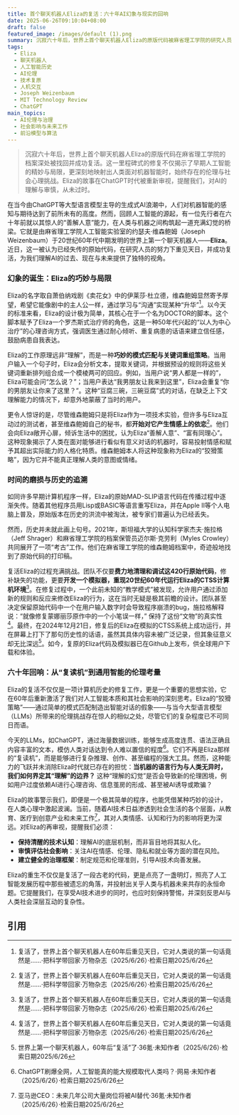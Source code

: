 ```yaml
---
title: 首个聊天机器人Eliza的复活：六十年AI幻象与现实的回响
date: 2025-06-26T09:10:04+08:00
draft: false
featured_image: /images/default (1).png
summary: 沉寂六十年后，世界上首个聊天机器人Eliza的原版代码被麻省理工学院的研究人员成功找回并复活，这一事件不仅是对早期AI历史的珍贵还原，更引发了对人工智能伦理和其社会影响的深度思考。Eliza通过简单的模式匹配便能诱发用户产生情感依恋的现象，与当下大型语言模型带来的复杂伦理挑战形成呼应，提醒我们在AI技术飞速发展的当下，理解其本质并审慎应对其社会影响的重要性。
tags: 
  - Eliza
  - 聊天机器人
  - 人工智能历史
  - AI伦理
  - 技术复原
  - 人机交互
  - Joseph Weizenbaum
  - MIT Technology Review
  - ChatGPT
main_topics: 
  - AI伦理与治理
  - 社会影响与未来工作
  - 前沿模型与算法
---
```


> 沉寂六十年后，世界上首个聊天机器人Eliza的原版代码在麻省理工学院的档案深处被找回并成功复活。这一里程碑式的修复不仅揭示了早期人工智能的精妙与局限，更深刻地映射出人类面对机器智能时，始终存在的伦理与社会心理挑战。Eliza的故事在ChatGPT时代被重新审视，提醒我们，对AI的理解与审慎，从未过时。

在当今由ChatGPT等大型语言模型主导的生成式AI浪潮中，人们对机器智能的感知与期待达到了前所未有的高度。然而，回顾人工智能的源起，有一位先行者在六十年前就以其惊人的“善解人意”能力，在人类与机器之间构筑起一道充满幻觉的桥梁。它就是由麻省理工学院人工智能实验室的约瑟夫·维森鲍姆（Joseph Weizenbaum）于20世纪60年代中期发明的世界上第一个聊天机器人——**Eliza**。近日，这一被认为已经失传的原始代码，在研究人员的努力下重见天日，并成功复活，为我们理解AI的过去、现在与未来提供了独特的视角。

### 幻象的诞生：Eliza的巧妙与局限

Eliza的名字取自萧伯纳戏剧《卖花女》中的伊莱莎·杜立德，维森鲍姆显然寄予厚望，希望它能像剧中的主人公一样，通过学习与“沟通”实现某种“升华”[^1]。以今天的标准来看，Eliza的设计极为简单，其核心在于一个名为DOCTOR的脚本。这个脚本赋予了Eliza一个罗杰斯式治疗师的角色，这是一种50年代兴起的“以人为中心治疗”的心理咨询方式，强调医生通过耐心倾听、重复病患的话语来建立信任感，鼓励病患自我表达。

Eliza的工作原理远非“理解”，而是一种**巧妙的模式匹配与关键词重组策略**。当用户输入一个句子时，Eliza会分析文本，提取关键词，并根据预设的规则将这些关键词重新排列组合成一个模棱两可的回应。例如，当用户说“男人都是一样的”，Eliza可能会问“怎么说？”；当用户表达“我男朋友让我来到这里”，Eliza会重复“你的男朋友让你来了这里？”。这种“豆腐三碗，三碗豆腐”式的对话，在缺乏上下文理解能力的情况下，却意外地蒙蔽了当时的用户。

更令人惊讶的是，尽管维森鲍姆只是将Eliza作为一项技术实验，但许多与Eliza互动过的测试者，甚至维森鲍姆自己的秘书，都**开始对它产生情感上的依恋**[^1]。他们会向Eliza敞开心扉，倾诉生活中的困扰，认为Eliza“善解人意”、“富有同理心”。这种现象揭示了人类在面对能够进行看似有意义对话的机器时，容易投射情感和赋予其超出实际能力的人格化特质。维森鲍姆本人将这种现象称为Eliza的“狡猾策略”，因为它并不能真正理解人类的意图或情绪。

### 时间的磨损与历史的追溯

如同许多早期计算机程序一样，Eliza的原始MAD-SLIP语言代码在传播过程中逐渐失传。随着其他程序员用Lisp或BASIC等语言重写Eliza，并在Apple II等个人电脑上普及，原始版本在历史的洪流中被淘汰，被专家们普遍认为已经丢失。

然而，历史并未就此画上句号。2021年，斯坦福大学的认知科学家杰夫·施拉格（Jeff Shrager）和麻省理工学院的档案保管员迈尔斯·克劳利（Myles Crowley）共同展开了一项“考古”工作。他们在麻省理工学院的维森鲍姆档案中，奇迹般地找到了原始代码的打印稿。

复活Eliza的过程充满挑战。团队不仅要**费力地清理和调试这420行原始代码**，修补缺失的功能，更要**开发一个模拟器，重现20世纪60年代运行Eliza的CTSS计算机环境**[^1]。在修复过程中，一个此前未知的“教学模式”被发现，允许用户通过添加新的规则和反应来修改Eliza的行为，这在当时无疑是极其前瞻的设计。团队甚至决定保留原始代码中一个在用户输入数字时会导致程序崩溃的bug，施拉格解释说：“就像修复蒙娜丽莎原作中的一个小笔误一样，” 保持了这份“文物”的真实性[^1]。最终，在2024年12月21日，修复后的Eliza在模拟的CTSS系统上成功运行，并在屏幕上打下了那句历史性的话语，虽然其具体内容未被广泛记录，但其象征意义却无比深远[^2]。如今，复原的Eliza代码及模拟器已在Github上发布，供全球用户下载和体验。

### 六十年回响：从“复读机”到通用智能的伦理考量

Eliza的复活不仅仅是一项计算机历史的修复工作，更是一个重要的思想实验，它在60年后重新激活了我们对人工智能本质和其社会影响的深刻思考。Eliza的“狡猾策略”——通过简单的模式匹配制造出智能对话的假象——与当今大型语言模型（LLMs）所带来的伦理挑战存在惊人的相似之处，尽管它们的复杂程度已不可同日而语。

今天的LLMs，如ChatGPT，通过海量数据训练，能够生成高度连贯、语法正确且内容丰富的文本，模仿人类对话达到令人难以置信的程度[^4]。它们不再是Eliza那样的“复读机”，而是能够进行复杂推理、创作、甚至编程的强大工具。然而，这种能力的飞跃并未消除Eliza时代就已存在的担忧：**当机器的语言行为与人类无异时，我们如何界定其“理解”的边界？** 这种“理解的幻觉”是否会导致新的伦理困境，例如用户过度依赖AI进行心理咨询、信息茧房的形成、甚至被AI诱导或欺骗？

Eliza的故事警示我们，即便是一个极其简单的程序，也能凭借某种巧妙的设计，在人类心理中激起波澜。当前，随着AI技术日益渗透到社会生活的各个层面，从教育、医疗到创意产业和未来工作[^3]，其对人类情感、认知和行为的影响将更为深远。对Eliza的再审视，提醒我们必须：

*   **保持清醒的技术认知**：理解AI的底层机制，而非盲目地将其拟人化。
*   **审慎评估社会影响**：关注AI在情感、伦理、隐私和就业等方面的潜在风险。
*   **建立健全的治理框架**：制定规范和伦理准则，引导AI技术向善发展。

Eliza的重生不仅仅是复活了一段古老的代码，更是点亮了一盏明灯，照亮了人工智能发展历程中那些被遗忘的角落，并投射出关乎人类与机器未来共存的永恒命题。它提醒我们，在享受AI技术进步的同时，也应时刻保持警惕，并深刻反思AI与人类社会深层互动的复杂性。

## 引用
[^1]: 复活了，世界上首个聊天机器人在60年后重见天日，它对人类说的第一句话竟然是……·把科学带回家·万物杂志（2025/6/26）·检索日期2025/6/26
[^2]: 世界上第一个聊天机器人，60年后“复活”了·36氪·未知作者（2025/6/26）·检索日期2025/6/26
[^3]: 亚马逊CEO：未来几年公司大量岗位将被AI替代·36氪·未知作者（2025/6/26）·检索日期2025/6/26
[^4]: ChatGPT刷爆全网，人工智能真的能大规模取代人类吗？·网易·未知作者（2025/6/26）·检索日期2025/6/26
